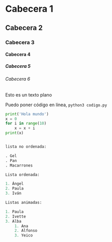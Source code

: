 # Cabecera 1

## Cabecera 2

### Cabecera 3

#### Cabecera 4

##### Cabecera 5

###### Cabecera 6

Esto es un texto plano

Puedo poner código en línea, `python3 codigo.py` 

```python
print('Hola mundo')
x = 0
for i in range(10)
    x = x + i
print(x)


lista no ordenada:    

. Gel
. Pan
. Macarrones

Lista ordenada:

1. Ángel
2. Paula
3. Iván

Listas animadas:

1. Paula
2. Ivette
3. Alba
    1. Ana
    2. Alfonso
    3. Yeico
